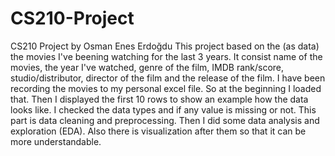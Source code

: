 # CS210-Project
CS210 Project by Osman Enes Erdoğdu
This project based on the (as data) the movies I've beening watching for the last 3 years.
It consist name of the movies, the year I've watched, genre of the film, IMDB rank/score, studio/distributor, director of the film and the release of the film.
I have been recording the movies to my personal excel file. So at the beginning I loaded that. Then I displayed the first 10 rows to show an example how the data looks like.
I checked the data types and if any value is missing or not. This part is data cleaning and preprocessing.
Then I did some data analysis and exploration (EDA). Also there is visualization after them so that it can be more understandable.
